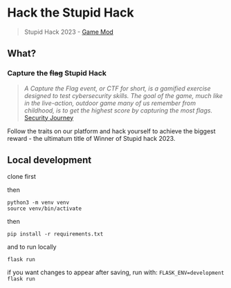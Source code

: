 # Hack the Stupid Hack

> Stupid Hack 2023 - [Game Mod](https://eu.junctionplatform.com/events/stupid-hack-2023-game-mods)

## What?

### Capture the ~~flag~~ Stupid Hack

> <i>A Capture the Flag event, or CTF for short, is a gamified exercise designed to test cybersecurity skills. The goal of the game, much like in the live-action, outdoor game many of us remember from childhood, is to get the highest score by capturing the most flags.</i> [Security Journey](https://www.securityjourney.com/post/what-is-a-capture-the-flag-ctf-event-and-how-can-it-benefit-developers)


Follow the traits on our platform and hack yourself to achieve the biggest reward - the ultimatum title of Winner of Stupid hack 2023.

## Local development

clone first

then

```
python3 -m venv venv
source venv/bin/activate
```

then

```pip install -r requirements.txt```

and to run locally

```flask run```


if you want changes to appear after saving, run with:
```FLASK_ENV=development flask run```